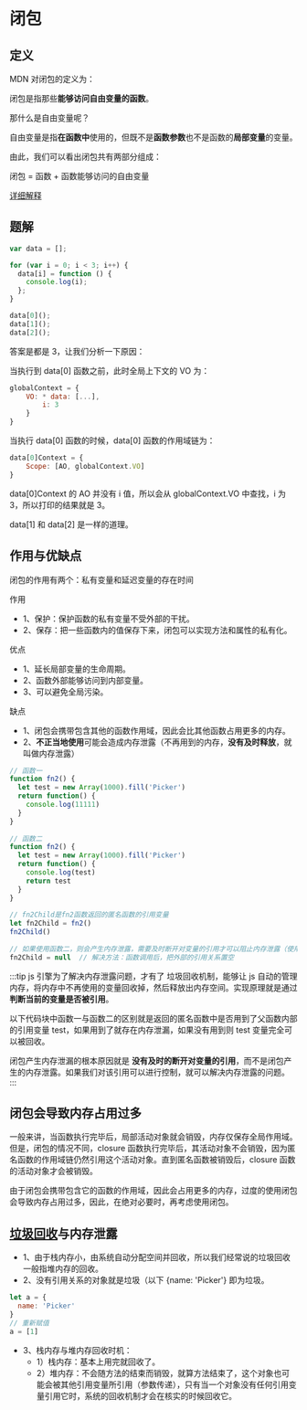 # 闭包

## 定义

MDN 对闭包的定义为：

  闭包是指那些**能够访问自由变量的函数**。

那什么是自由变量呢？

  自由变量是指**在函数中**使用的，但既不是**函数参数**也不是函数的**局部变量**的变量。

由此，我们可以看出闭包共有两部分组成：

  闭包 = 函数 + 函数能够访问的自由变量

[详细解释](https://github.com/mqyqingfeng/Blog/issues/9)

## 题解

```js
var data = [];

for (var i = 0; i < 3; i++) {
  data[i] = function () {
    console.log(i);
  };
}

data[0]();
data[1]();
data[2]();
```

答案是都是 3，让我们分析一下原因：

当执行到 data[0] 函数之前，此时全局上下文的 VO 为：

```js
globalContext = {
    VO: * data: [...],
        i: 3
    }
}
```

当执行 data[0] 函数的时候，data[0] 函数的作用域链为：

```js
data[0]Context = {
    Scope: [AO, globalContext.VO]
}
```

data[0]Context 的 AO 并没有 i 值，所以会从 globalContext.VO 中查找，i 为 3，所以打印的结果就是 3。

data[1] 和 data[2] 是一样的道理。

## 作用与优缺点

闭包的作用有两个：私有变量和延迟变量的存在时间

作用

* 1、保护：保护函数的私有变量不受外部的干扰。
* 2、保存：把一些函数内的值保存下来，闭包可以实现方法和属性的私有化。

优点

* 1、延长局部变量的生命周期。
* 2、函数外部能够访问到内部变量。
* 3、可以避免全局污染。

缺点

* 1、闭包会携带包含其他的函数作用域，因此会比其他函数占用更多的内存。
* 2、**不正当地使用**可能会造成内存泄露（不再用到的内存，**没有及时释放**，就叫做内存泄露）

```js
// 函数一
function fn2() {
  let test = new Array(1000).fill('Picker')
  return function() {
    console.log(11111)
  }
}
 
// 函数二
function fn2() {
  let test = new Array(1000).fill('Picker')
  return function() {
    console.log(test)
    return test
  }
}
 
// fn2Child是fn2函数返回的匿名函数的引用变量
let fn2Child = fn2()
fn2Child()
 
// 如果使用函数二，则会产生内存泄露，需要及时断开对变量的引用才可以阻止内存泄露（使用函数一不会，因为返回的匿名函数中没有使用外部的函数的变量，但依旧属于闭包）
fn2Child = null  // 解决方法：函数调用后，把外部的引用关系置空
```

:::tip
js 引擎为了解决内存泄露问题，才有了 垃圾回收机制，能够让 js 自动的管理内存，将内存中不再使用的变量回收掉，然后释放出内存空间。实现原理就是通过 **判断当前的变量是否被引用**。

以下代码块中函数一与函数二的区别就是返回的匿名函数中是否用到了父函数内部的引用变量 test，如果用到了就存在内存泄漏，如果没有用到则 test 变量完全可以被回收。

闭包产生内存泄漏的根本原因就是 **没有及时的断开对变量的引用**，而不是闭包产生的内存泄露。如果我们对该引用可以进行控制，就可以解决内存泄露的问题。
:::

## 闭包会导致内存占用过多

一般来讲，当函数执行完毕后，局部活动对象就会销毁，内存仅保存全局作用域。但是，闭包的情况不同，closure 函数执行完毕后，其活动对象不会销毁，因为匿名函数的作用域链仍然引用这个活动对象。直到匿名函数被销毁后，closure 函数的活动对象才会被销毁。

由于闭包会携带包含它的函数的作用域，因此会占用更多的内存，过度的使用闭包会导致内存占用过多，因此，在绝对必要时，再考虑使用闭包。

## [垃圾回收](/base/browser/garbageCollection.html)与内存泄露

* 1、由于栈内存小，由系统自动分配空间并回收，所以我们经常说的垃圾回收一般指堆内存的回收。
* 2、没有引用关系的对象就是垃圾（以下 {name: 'Picker'} 即为垃圾。

```js
let a = {
  name: 'Picker'
}
// 重新赋值
a = [1]
```

* 3、栈内存与堆内存回收时机：
  * 1）栈内存：基本上用完就回收了。
  * 2）堆内存：不会随方法的结束而销毁，就算方法结束了，这个对象也可能会被其他引用变量所引用（参数传递），只有当一个对象没有任何引用变量引用它时，系统的回收机制才会在核实的时候回收它。
